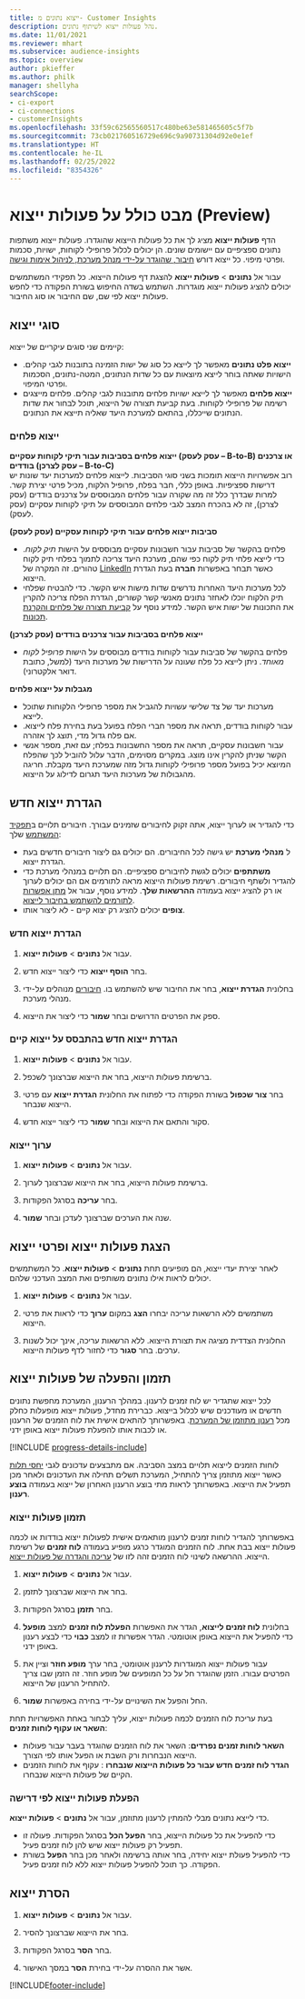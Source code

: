 ```yaml
---
title: ייצוא נתונים מ- Customer Insights
description: נהל פעולות ייצוא לשיתוף נתונים.
ms.date: 11/01/2021
ms.reviewer: mhart
ms.subservice: audience-insights
ms.topic: overview
author: pkieffer
ms.author: philk
manager: shellyha
searchScope:
- ci-export
- ci-connections
- customerInsights
ms.openlocfilehash: 33f59c62565560517c480be63e581465605c5f7b
ms.sourcegitcommit: 73cb021760516729e696c9a90731304d92e0e1ef
ms.translationtype: HT
ms.contentlocale: he-IL
ms.lasthandoff: 02/25/2022
ms.locfileid: "8354326"
---
```

# <a name="exports-preview-overview"></a>מבט כולל על פעולות ייצוא (Preview)

הדף **פעולות ייצוא** מציג לך את כל פעולות הייצוא שהוגדרו. פעולות ייצוא משתפות נתונים ספציפיים עם יישומים שונים. הן יכולים לכלול פרופילי לקוחות, ישויות, סכמות ופרטי מיפוי. כל ייצוא דורש [חיבור, שהוגדר על-ידי מנהל מערכת, לניהול אימות וגישה](connections.md).

עבור אל **נתונים** > **פעולות ייצוא** להצגת דף פעולות הייצוא. כל תפקידי המשתמשים יכולים להציג פעולות ייצוא מוגדרות. השתמש בשדה החיפוש בשורת הפקודה כדי לחפש פעולות ייצוא לפי שם, שם החיבור או סוג החיבור.

## <a name="export-types"></a>סוגי ייצוא

קיימים שני סוגים עיקריים של ייצוא:  

- **ייצוא פלט נתונים** מאפשר לך לייצא כל סוג של ישות הזמינה בתובנות לגבי קהלים. הישויות שאתה בוחר לייצא מיוצאות עם כל שדות הנתונים, המטה-נתונים, הסכמות ופרטי המיפוי. 
- **ייצוא פלחים** מאפשר לך לייצא ישויות פלחים מתובנות לגבי קהלים. פלחים מייצגים רשימה של פרופילי לקוחות. בעת קביעת תצורה של הייצוא, תוכל לבחור את שדות הנתונים שייכללו, בהתאם למערכת היעד שאליה תייצא את הנתונים. 

### <a name="export-segments"></a>ייצוא פלחים

**ייצוא פלחים בסביבות עבור תיקי לקוחות עסקיים (עסק לעסק – B-to-B) או צרכנים בודדים (עסק לצרכן – B-to-C)**  
רוב אפשרויות הייצוא תומכות בשני סוגי הסביבות. לייצוא פלחים למערכות יעד שונות יש דרישות ספציפיות. באופן כללי, חבר בפלח, פרופיל הלקוח, מכיל פרטי יצירת קשר. למרות שבדרך כלל זה מה שקורה עבור פלחים המבוססים על צרכנים בודדים (עסק לצרכן), זה לא בהכרח המצב לגבי פלחים המבוססים על תיקי לקוחות עסקיים (עסק לעסק). 

**סביבות ייצוא פלחים עבור תיקי לקוחות עסקיים (עסק לעסק)**  
- פלחים בהקשר של סביבות עבור חשבונות עסקיים מבוססים על הישות *תיק לקוח*. כדי לייצא פלחי תיק לקוח כפי שהם, מערכת היעד צריכה לתמוך בפלחי תיק לקוח טהורים. זה המקרה של [LinkedIn](export-linkedin-ads.md) כאשר תבחר באפשרות **חברה** בעת הגדרת הייצוא.
- לכל מערכות היעד האחרות נדרשים שדות מישות איש הקשר. כדי להבטיח שפלחי תיק הלקוח יוכלו לאחזר נתונים מאנשי קשר קשורים, הגדרת הפלח צריכה להקרין את התכונות של ישות איש הקשר. למידע נוסף על [קביעת תצורה של פלחים והקרנת תכונות](segment-builder.md).

**ייצוא פלחים בסביבות עבור צרכנים בודדים (עסק לצרכן)**  
- פלחים בהקשר של סביבות עבור לקוחות בודדים מבוססים על הישות *פרופיל לקוח מאוחד*. ניתן לייצא כל פלח שעונה על הדרישות של מערכות היעד (למשל, כתובת דואר אלקטרוני).

**מגבלות על ייצוא פלחים**  
- מערכות יעד של צד שלישי עשויות להגביל את מספר פרופילי הלקוחות שתוכל לייצא. 
- עבור לקוחות בודדים, תראה את מספר חברי הפלח בפועל בעת בחירת פלח לייצוא. אם פלח גדול מדי, תוצג לך אזהרה. 
- עבור חשבונות עסקיים, תראה את מספר החשבונות בפלח; עם זאת, מספר אנשי הקשר שניתן להקרין אינו מוצג. במקרים מסוימים, הדבר עלול להוביל לכך שהפלח המיוצא יכיל בפועל מספר פרופילי לקוחות גדול מזה שמערכת היעד מקבלת. חריגה מהגבולות של מערכות היעד תגרום לדילוג על הייצוא. 

## <a name="set-up-a-new-export"></a>הגדרת ייצוא חדש  
כדי להגדיר או לערוך ייצוא, אתה זקוק לחיבורים שזמינים עבורך. חיבורים תלויים ב[תפקיד המשתמש](permissions.md) שלך:
- ל **מנהלי מערכת** יש גישה לכל החיבורים. הם יכולים גם ליצור חיבורים חדשים בעת הגדרת ייצוא.
- **משתתפים** יכולים לגשת לחיבורים ספציפיים. הם תלויים במנהלי מערכת כדי להגדיר ולשתף חיבורים. רשימת פעולות הייצוא מראה לתורמים אם הם יכולים לערוך או רק להציג ייצוא בעמודה **ההרשאות שלך**. למידע נוסף, עבור אל [מתן אפשרות לתורמים להשתמש בחיבור לייצוא](connections.md#allow-contributors-to-use-a-connection-for-exports).
- **צופים** יכולים להציג רק יצוא קיים - לא ליצור אותו.

### <a name="define-a-new-export"></a>הגדרת ייצוא חדש

1. עבור אל **נתונים** > **פעולות ייצוא**.

1. בחר **הוסף ייצוא** כדי ליצור ייצוא חדש.

1. בחלונית **הגדרת ייצוא**, בחר את החיבור שיש להשתמש בו. [חיבורים](connections.md) מנוהלים על-ידי מנהלי מערכת. 

1. ספק את הפרטים הדרושים ובחר **שמור** כדי ליצור את הייצוא.

### <a name="define-a-new-export-based-on-an-existing-export"></a>הגדרת ייצוא חדש בהתבסס על ייצוא קיים

1. עבור אל **נתונים** > **פעולות ייצוא**.

1. ברשימת פעולות הייצוא, בחר את הייצוא שברצונך לשכפל.

1. בחר **צור שכפול** בשורת הפקודה כדי לפתוח את החלונית **הגדרת ייצוא** עם פרטי הייצוא שנבחר.

1. סקור והתאם את הייצוא ובחר **שמור** כדי ליצור ייצוא חדש.

### <a name="edit-an-export"></a>ערוך ייצוא

1. עבור אל **נתונים** > **פעולות ייצוא**.

1. ברשימת פעולות הייצוא, בחר את הייצוא שברצונך לערוך.

1. בחר **עריכה** בסרגל הפקודות.

1. שנה את הערכים שברצונך לעדכן ובחר **שמור**.

## <a name="view-exports-and-export-details"></a>הצגת פעולות ייצוא ופרטי ייצוא

לאחר יצירת יעדי ייצוא, הם מופיעים תחת **נתונים** > **פעולות ייצוא**. כל המשתמשים יכולים לראות אילו נתונים משותפים ואת המצב העדכני שלהם.

1. עבור אל **נתונים** > **פעולות ייצוא**.

1. משתמשים ללא הרשאות עריכה יבחרו **הצג** במקום **ערוך** כדי לראות את פרטי הייצוא.

1. החלונית הצדדית מציגה את תצורת הייצוא. ללא הרשאות עריכה, אינך יכול לשנות ערכים. בחר **סגור** כדי לחזור לדף פעולות הייצוא.

## <a name="schedule-and-run-exports"></a>תזמון והפעלה של פעולות ייצוא

לכל ייצוא שתגדיר יש לוח זמנים לרענון. במהלך הרענון, המערכת מחפשת נתונים חדשים או מעודכנים שיש לכלול בייצוא. כברירת מחדל, פעולות ייצוא מופעלות כחלק מכל [רענון מתוזמן של המערכת](system.md#schedule-tab). באפשרותך להתאים אישית את לוח הזמנים של הרענון או לכבות אותו להפעלת פעולות ייצוא באופן ידני.

[!INCLUDE [progress-details-include](../includes/progress-details-pane.md)]

לוחות הזמנים לייצוא תלויים במצב הסביבה. אם מתבצעים עדכונים לגבי [יחסי תלות](system.md#refresh-processes) כאשר ייצוא מתוזמן צריך להתחיל, המערכת תשלים תחילה את העדכונים ולאחר מכן תפעיל את הייצוא. באפשרותך לראות מתי בוצע הרענון האחרון של ייצוא בעמודה **בוצע רענון**.

### <a name="schedule-exports"></a>תזמון פעולות ייצוא

באפשרותך להגדיר לוחות זמנים לרענון מותאמים אישית לפעולות ייצוא בודדות או לכמה פעולות ייצוא בבת אחת. לוח הזמנים המוגדר כרגע מופיע בעמודה **לוח זמנים** של רשימת הייצוא. ההרשאה לשינוי לוח הזמנים זהה לזו של [עריכה והגדרה של פעולות ייצוא](export-destinations.md#set-up-a-new-export). 

1. עבור אל **נתונים** > **פעולות ייצוא**.

1. בחר את הייצוא שברצונך לתזמן.

1. בחר **תזמן** בסרגל הפקודות.

1. בחלונית **‏‫לוח זמנים לייצוא‬**, הגדר את האפשרות **הפעלת לוח זמנים** למצב **מופעל** כדי להפעיל את הייצוא באופן אוטומטי. הגדר אפשרות זו למצב **כבוי** כדי לבצע רענון באופן ידני.

1. עבור פעולות ייצוא המוגדרות לרענון אוטומטי, בחר ערך **מופע חוזר** וציין את הפרטים עבורו. הזמן שהוגדר חל על כל המופעים של מופע חוזר. זה הזמן שבו צריך להתחיל הרענון של הייצוא.

1. החל והפעל את השינויים על-ידי בחירה באפשרות **שמור**.

בעת עריכת לוח הזמנים לכמה פעולות ייצוא, עליך לבחור באחת האפשרויות תחת **‏‫השאר או עקוף לוחות זמנים‬**:
- **‏‫השאר לוחות זמנים נפרדים‬**: השאר את לוח הזמנים שהוגדר בעבר עבור פעולות הייצוא הנבחרות ורק השבת או הפעל אותו לפי הצורך.
- **‏‫הגדר לוח זמנים חדש עבור כל פעולות הייצוא שנבחרו‬** : עקוף את לוחות הזמנים הקיים של פעולות הייצוא שנבחרו.

### <a name="run-exports-on-demand"></a>הפעלת פעולות ייצוא לפי דרישה

כדי לייצא נתונים מבלי להמתין לרענון מתוזמן, עבור אל **נתונים** > **פעולות ייצוא**.

- כדי להפעיל את כל פעולות הייצוא, בחר **הפעל הכל** בסרגל הפקודות. פעולה זו תפעיל רק פעולות ייצוא שיש להן לוח זמנים פעיל.
- כדי להפעיל פעולת ייצוא יחידה, בחר אותה ברשימה ולאחר מכן בחר **הפעל** בשורת הפקודה. כך תוכל להפעיל פעולות ייצוא ללא לוח זמנים פעיל. 

## <a name="remove-an-export"></a>הסרת ייצוא

1. עבור אל **נתונים** > **פעולות ייצוא**.

1. ‏‏בחר את הייצוא שברצונך להסיר.

1. בחר **הסר** בסרגל הפקודות.

1. אשר את ההסרה על-ידי בחירת **הסר** במסך האישור.


[!INCLUDE[footer-include](../includes/footer-banner.md)]
